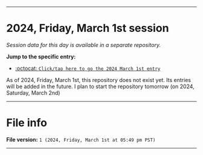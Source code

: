 
***

# 2024, Friday, March 1st session

_Session data for this day is available in a separate repository._

**Jump to the specific entry:**

- [:octocat: `Click/tap here to go the 2024 March 1st entry`](https://github.com/seanpm2001/SeansLifeArchive_Images_TinyTower_Y2024/tree/SeansLifeArchive_Images_TinyTower_Y2024_Main-dev/03_March/01/)

As of 2024, Friday, March 1st, this repository does not exist yet. Its entries will be added in the future. I plan to start the repository tomorrow (on 2024, Saturday, March 2nd)

***

# File info

**File version:** `1 (2024, Friday, March 1st at 05:49 pm PST)`

***
